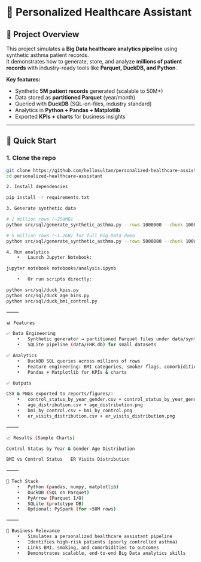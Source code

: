 # 🏥 Personalized Healthcare Assistant

## 🌟 Project Overview
This project simulates a **Big Data healthcare analytics pipeline** using synthetic asthma patient records.  
It demonstrates how to generate, store, and analyze **millions of patient records** with industry-ready tools like **Parquet, DuckDB, and Python**.  

**Key features:**
- Synthetic **5M patient records** generated (scalable to 50M+)  
- Data stored as **partitioned Parquet** (year/month)  
- Queried with **DuckDB** (SQL-on-files, industry standard)  
- Analytics in **Python + Pandas + Matplotlib**  
- Exported **KPIs + charts** for business insights  

---

## 🚀 Quick Start

### 1. Clone the repo
```bash
git clone https://github.com/hellosultan/personalized-healthcare-assistant.git
cd personalized-healthcare-assistant

2. Install dependencies

pip install -r requirements.txt

3. Generate synthetic data

# 1 million rows (~250MB)
python src/sql/generate_synthetic_asthma.py --rows 1000000 --chunk 100000

# 5 million rows (~1.2GB) for full Big Data demo
python src/sql/generate_synthetic_asthma.py --rows 5000000 --chunk 100000

4. Run analytics
	•	Launch Jupyter Notebook:

jupyter notebook notebooks/analysis.ipynb

	•	Or run scripts directly:

python src/sql/duck_kpis.py
python src/sql/duck_age_bins.py
python src/sql/duck_bmi_control.py

⸻

📊 Features

✅ Data Engineering
	•	Synthetic generator → partitioned Parquet files under data/synthetic/
	•	SQLite pipeline (data/EHR.db) for small datasets

✅ Analytics
	•	DuckDB SQL queries across millions of rows
	•	Feature engineering: BMI categories, smoker flags, comorbidities
	•	Pandas + Matplotlib for KPIs & charts

✅ Outputs

CSV & PNGs exported to reports/figures/:
	•	control_status_by_year_gender.csv + control_status_by_year_gender.png
	•	age_distribution.csv + age_distribution.png
	•	bmi_by_control.csv + bmi_by_control.png
	•	er_visits_distribution.csv + er_visits_distribution.png

⸻

📈 Results (Sample Charts)

Control Status by Year & Gender	Age Distribution

BMI vs Control Status	ER Visits Distribution
	
⸻

🧰 Tech Stack
	•	Python (pandas, numpy, matplotlib)
	•	DuckDB (SQL on Parquet)
	•	PyArrow (Parquet I/O)
	•	SQLite (prototype DB)
	•	Optional: PySpark (for >50M rows)

⸻

📌 Business Relevance
	•	Simulates a personalized healthcare assistant pipeline
	•	Identifies high-risk patients (poorly controlled asthma)
	•	Links BMI, smoking, and comorbidities to outcomes
	•	Demonstrates scalable, end-to-end Big Data analytics skills